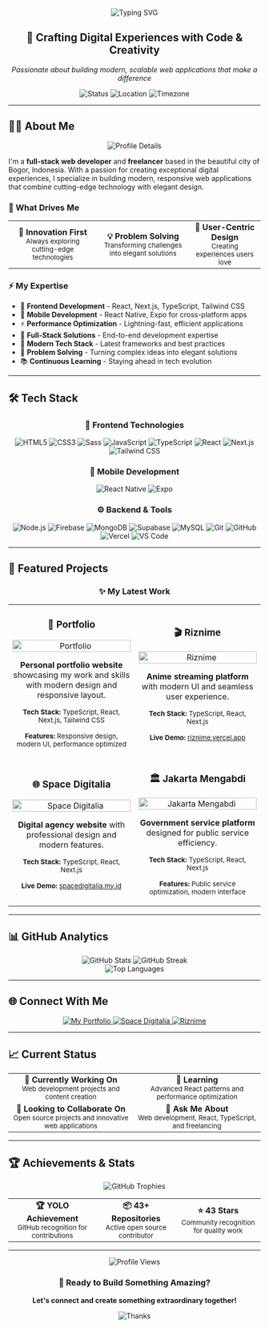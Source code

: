 <div align="center">
  <img src="https://readme-typing-svg.herokuapp.com?font=Inter&weight=700&size=32&pause=1000&color=6366F1&center=true&vCenter=true&width=800&height=100&lines=Hello+World%2C+I'm+Rizki+Ramadhan;Full-Stack+Web+Developer+%7C+Freelancer+%7C+Tech+Enthusiast" alt="Typing SVG" />
</div>

<div align="center">
  <h2>🚀 Crafting Digital Experiences with Code & Creativity</h2>
  <p><em>Passionate about building modern, scalable web applications that make a difference</em></p>
</div>

<div align="center">
  <img src="https://img.shields.io/badge/Status-Available%20for%20Hire-10B981?style=for-the-badge&logo=github&logoColor=white" alt="Status" />
  <img src="https://img.shields.io/badge/Location-Bogor%2C%20Indonesia-3B82F6?style=for-the-badge&logo=location&logoColor=white" alt="Location" />
  <img src="https://img.shields.io/badge/Timezone-UTC%2B07:00-F59E0B?style=for-the-badge&logo=clock&logoColor=white" alt="Timezone" />
</div>

---

## 👨‍💻 About Me

<div align="center">
  <img src="https://github-profile-summary-cards.vercel.app/api/cards/profile-details?username=Rizkiramadhan20&theme=aura" alt="Profile Details" />
</div>

I'm a **full-stack web developer** and **freelancer** based in the beautiful city of Bogor, Indonesia. With a passion for creating exceptional digital experiences, I specialize in building modern, responsive web applications that combine cutting-edge technology with elegant design.

### 🎯 What Drives Me

<div align="center">
  <table>
    <tr>
      <td align="center">
        <strong>🚀 Innovation First</strong><br/>
        <small>Always exploring cutting-edge technologies</small>
      </td>
      <td align="center">
        <strong>💡 Problem Solving</strong><br/>
        <small>Transforming challenges into elegant solutions</small>
      </td>
      <td align="center">
        <strong>🎨 User-Centric Design</strong><br/>
        <small>Creating experiences users love</small>
      </td>
    </tr>
  </table>
</div>

### ⚡ My Expertise

- 🎨 **Frontend Development** - React, Next.js, TypeScript, Tailwind CSS
- 📱 **Mobile Development** - React Native, Expo for cross-platform apps
- ⚡ **Performance Optimization** - Lightning-fast, efficient applications
- 🔧 **Full-Stack Solutions** - End-to-end development expertise
- 📱 **Modern Tech Stack** - Latest frameworks and best practices
- 🎯 **Problem Solving** - Turning complex ideas into elegant solutions
- 📚 **Continuous Learning** - Staying ahead in tech evolution

---

## 🛠️ Tech Stack

<div align="center">
  <h3>🎨 Frontend Technologies</h3>
  <img src="https://img.shields.io/badge/HTML5-E34F26?style=for-the-badge&logo=html5&logoColor=white" alt="HTML5" />
  <img src="https://img.shields.io/badge/CSS3-1572B6?style=for-the-badge&logo=css3&logoColor=white" alt="CSS3" />
  <img src="https://img.shields.io/badge/Sass-CC6699?style=for-the-badge&logo=sass&logoColor=white" alt="Sass" />
  <img src="https://img.shields.io/badge/JavaScript-F7DF1E?style=for-the-badge&logo=javascript&logoColor=black" alt="JavaScript" />
  <img src="https://img.shields.io/badge/TypeScript-007ACC?style=for-the-badge&logo=typescript&logoColor=white" alt="TypeScript" />
  <img src="https://img.shields.io/badge/React-20232A?style=for-the-badge&logo=react&logoColor=61DAFB" alt="React" />
  <img src="https://img.shields.io/badge/Next.js-000000?style=for-the-badge&logo=next.js&logoColor=white" alt="Next.js" />
  <img src="https://img.shields.io/badge/Tailwind_CSS-38B2AC?style=for-the-badge&logo=tailwind-css&logoColor=white" alt="Tailwind CSS" />
</div>

<div align="center">
  <h3>📱 Mobile Development</h3>
  <img src="https://img.shields.io/badge/React_Native-20232A?style=for-the-badge&logo=react&logoColor=61DAFB" alt="React Native" />
  <img src="https://img.shields.io/badge/Expo-000000?style=for-the-badge&logo=expo&logoColor=white" alt="Expo" />
</div>

<div align="center">
  <h3>⚙️ Backend & Tools</h3>
  <img src="https://img.shields.io/badge/Node.js-43853D?style=for-the-badge&logo=node.js&logoColor=white" alt="Node.js" />
  <img src="https://img.shields.io/badge/Firebase-FFCA28?style=for-the-badge&logo=firebase&logoColor=black" alt="Firebase" />
  <img src="https://img.shields.io/badge/MongoDB-47A248?style=for-the-badge&logo=mongodb&logoColor=white" alt="MongoDB" />
  <img src="https://img.shields.io/badge/Supabase-3ECF8E?style=for-the-badge&logo=supabase&logoColor=white" alt="Supabase" />
  <img src="https://img.shields.io/badge/MySQL-4479A1?style=for-the-badge&logo=mysql&logoColor=white" alt="MySQL" />
  <img src="https://img.shields.io/badge/Git-F05032?style=for-the-badge&logo=git&logoColor=white" alt="Git" />
  <img src="https://img.shields.io/badge/GitHub-100000?style=for-the-badge&logo=github&logoColor=white" alt="GitHub" />
  <img src="https://img.shields.io/badge/Vercel-000000?style=for-the-badge&logo=vercel&logoColor=white" alt="Vercel" />
  <img src="https://img.shields.io/badge/VS_Code-007ACC?style=for-the-badge&logo=visual-studio-code&logoColor=white" alt="VS Code" />
</div>

---

## 🚀 Featured Projects

<div align="center">
  <h3>✨ My Latest Work</h3>
</div>

<table>
  <tr>
    <td width="50%">
      <h3 align="center">🎨 Portfolio</h3>
      <div align="center">
        <a href="https://github.com/Rizkiramadhan20/portofolio" target="_blank">
          <img src="https://github-readme-stats.vercel.app/api/pin/?username=Rizkiramadhan20&repo=portofolio&theme=aura&hide_border=true" width="100%" alt="Portfolio" />
        </a>
        <p><strong>Personal portfolio website</strong> showcasing my work and skills with modern design and responsive layout.</p>
        <p><small><strong>Tech Stack:</strong> TypeScript, React, Next.js, Tailwind CSS</small></p>
        <p><small><strong>Features:</strong> Responsive design, modern UI, performance optimized</small></p>
      </div>
    </td>
    <td width="50%">
      <h3 align="center">🎬 Riznime</h3>
      <div align="center">
        <a href="https://github.com/Rizkiramadhan20/riznime" target="_blank">
          <img src="https://github-readme-stats.vercel.app/api/pin/?username=Rizkiramadhan20&repo=riznime&theme=aura&hide_border=true" width="100%" alt="Riznime" />
        </a>
        <p><strong>Anime streaming platform</strong> with modern UI and seamless user experience.</p>
        <p><small><strong>Tech Stack:</strong> TypeScript, React, Next.js</small></p>
        <p><small><strong>Live Demo:</strong> <a href="https://riznime.vercel.app" target="_blank">riznime.vercel.app</a></small></p>
      </div>
    </td>
  </tr>
  <tr>
    <td width="50%">
      <h3 align="center">🌐 Space Digitalia</h3>
      <div align="center">
        <a href="https://github.com/Rizkiramadhan20/space-digitalia" target="_blank">
          <img src="https://github-readme-stats.vercel.app/api/pin/?username=Rizkiramadhan20&repo=space-digitalia&theme=aura&hide_border=true" width="100%" alt="Space Digitalia" />
        </a>
        <p><strong>Digital agency website</strong> with professional design and modern features.</p>
        <p><small><strong>Tech Stack:</strong> TypeScript, React, Next.js</small></p>
        <p><small><strong>Live Demo:</strong> <a href="https://spacedigitalia.my.id" target="_blank">spacedigitalia.my.id</a></small></p>
      </div>
    </td>
    <td width="50%">
      <h3 align="center">🏛️ Jakarta Mengabdi</h3>
      <div align="center">
        <a href="https://github.com/Rizkiramadhan20/jakarta-mengabdi" target="_blank">
          <img src="https://github-readme-stats.vercel.app/api/pin/?username=Rizkiramadhan20&repo=jakarta-mengabdi&theme=aura&hide_border=true" width="100%" alt="Jakarta Mengabdi" />
        </a>
        <p><strong>Government service platform</strong> designed for public service efficiency.</p>
        <p><small><strong>Tech Stack:</strong> TypeScript, React, Next.js</small></p>
        <p><small><strong>Features:</strong> Public service optimization, modern interface</small></p>
      </div>
    </td>
  </tr>
</table>

---

## 📊 GitHub Analytics

<div align="center">
  <img src="https://github-readme-stats.vercel.app/api?username=Rizkiramadhan20&show_icons=true&theme=aura&hide_border=true&bg_color=0D1117&title_color=6366F1&icon_color=6366F1&text_color=FFFFFF" alt="GitHub Stats" />
  <img src="https://github-readme-streak-stats.herokuapp.com/?user=Rizkiramadhan20&theme=aura&hide_border=true&background=0D1117&stroke=6366F1&ring=6366F1&fire=6366F1&currStreakNum=FFFFFF&currStreakLabel=6366F1&sideNums=FFFFFF&sideLabels=6366F1&dates=FFFFFF" alt="GitHub Streak" />
</div>

<div align="center">
  <img src="https://github-readme-stats.vercel.app/api/top-langs/?username=Rizkiramadhan20&layout=compact&theme=aura&hide_border=true&bg_color=0D1117&title_color=6366F1&text_color=FFFFFF" alt="Top Languages" />
</div>

---

## 🌐 Connect With Me

<div align="center">
  <a href="https://rizkiramadhan.web.id" target="_blank">
    <img src="https://img.shields.io/badge/Portfolio-000000?style=for-the-badge&logo=About.me&logoColor=white" alt="My Portfolio" />
  </a>
  <a href="https://spacedigitalia.my.id" target="_blank">
    <img src="https://img.shields.io/badge/Space_Digitalia-000000?style=for-the-badge&logo=About.me&logoColor=white" alt="Space Digitalia" />
  </a>
  <a href="https://riznime.vercel.app" target="_blank">
    <img src="https://img.shields.io/badge/Riznime-000000?style=for-the-badge&logo=About.me&logoColor=white" alt="Riznime" />
  </a>
</div>

---

## 📈 Current Status

<div align="center">
  <table>
    <tr>
      <td align="center">
        <strong>🔭 Currently Working On</strong><br/>
        <small>Web development projects and content creation</small>
      </td>
      <td align="center">
        <strong>🌱 Learning</strong><br/>
        <small>Advanced React patterns and performance optimization</small>
      </td>
    </tr>
    <tr>
      <td align="center">
        <strong>👯 Looking to Collaborate On</strong><br/>
        <small>Open source projects and innovative web applications</small>
      </td>
      <td align="center">
        <strong>💬 Ask Me About</strong><br/>
        <small>Web development, React, TypeScript, and freelancing</small>
      </td>
    </tr>
  </table>
</div>

---

## 🏆 Achievements & Stats

<div align="center">
  <img src="https://github-profile-trophy.vercel.app/?username=Rizkiramadhan20&theme=aura&no-frame=true&no-bg=false&margin-w=4" alt="GitHub Trophies" />
</div>

<div align="center">
  <table>
    <tr>
      <td align="center">
        <strong>🏆 YOLO Achievement</strong><br/>
        <small>GitHub recognition for contributions</small>
      </td>
      <td align="center">
        <strong>📦 43+ Repositories</strong><br/>
        <small>Active open source contributor</small>
      </td>
      <td align="center">
        <strong>⭐ 43 Stars</strong><br/>
        <small>Community recognition for quality work</small>
      </td>
    </tr>
  </table>
</div>

---

<div align="center">
  <img src="https://komarev.com/ghpvc/?username=Rizkiramadhan20&style=flat&color=6366F1" alt="Profile Views" />
  
  <h3>🚀 Ready to Build Something Amazing?</h3>
  <p><strong>Let's connect and create something extraordinary together!</strong></p>
  
  <img src="https://readme-typing-svg.herokuapp.com?font=Inter&weight=600&size=20&pause=2000&color=6366F1&center=true&vCenter=true&width=400&height=50&lines=Thanks+for+visiting!+%F0%9F%98%8A" alt="Thanks" />
</div>
